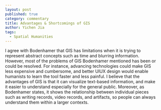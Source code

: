```yaml
---
layout: post
published: true
category: commentary
title: Advantages & Shortcomings of GIS
author: Yichen Jia
tags:
  - Spatial Humanities
---
```

I agree with Bodenhamer that GIS has limitations when it is trying to represent abstract concepts such as time and blurring information. However, most of the problems of GIS Bodenhamer mentioned has been or could be resolved. For instance, advancing technologies could make GIS less expensive and cumbersome, and better UIUX design would enable humanists to learn the tool faster and less painful. I believe that the advantages of GIS is that it can visualize text-based information, and make it easier to understand especially for the general public. Moreover, as Bodenhamer states, it shows the relationship between individual pieces such as writing records, video records, and artifacts, so people can always understand them within a larger contexts. 
